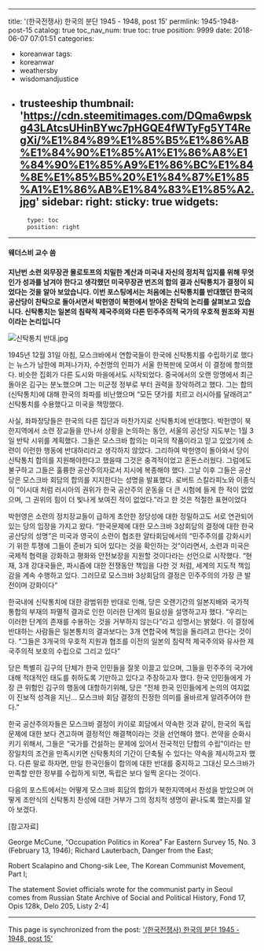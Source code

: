 
---
title: '(한국전쟁사) 한국의 분단 1945 - 1948, post 15'
permlink: 1945-1948-post-15
catalog: true
toc_nav_num: true
toc: true
position: 9999
date: 2018-06-07 07:01:51
categories:
- koreanwar
tags:
- koreanwar
- weathersby
- wisdomandjustice
- trusteeship
thumbnail: 'https://cdn.steemitimages.com/DQma6wpskg43LAtcsUHinBYwc7pHGQE4fWTyFg5YT4RegXi/%E1%84%89%E1%85%B5%E1%86%AB%E1%84%90%E1%85%A1%E1%86%A8%E1%84%90%E1%85%A9%E1%86%BC%E1%84%8E%E1%85%B5%20%E1%84%87%E1%85%A1%E1%86%AB%E1%84%83%E1%85%A2.jpg'
sidebar:
    right:
        sticky: true
widgets:
    -
        type: toc
        position: right
---


#### 웨더스비 교수 씀
####


**지난번 소련 외무장관 몰로토프의 치밀한 계산과 미국내 자신의 정치적 입지를 위해 무엇인가 성과를 남겨야 한다고 생각했던 미국무장관 번즈의 합의 결과 신탁통치가 결정이 되었다는 것을 알아 보았습니다. 이번 포스팅에서는 처음에는 신탁통치를 반대했던 한국의 공산당이 찬탁으로 돌아서면서 박헌영이 북한에서 받아온 찬탁의 논리를 살펴보고 있습니다.  신탁통치는 일본의 침략적 제국주의와 다른 민주주의적 국가의 우호적 원조와 지원이라는 논리입니다**

![신탁통치 반대.jpg](https://cdn.steemitimages.com/DQma6wpskg43LAtcsUHinBYwc7pHGQE4fWTyFg5YT4RegXi/%E1%84%89%E1%85%B5%E1%86%AB%E1%84%90%E1%85%A1%E1%86%A8%E1%84%90%E1%85%A9%E1%86%BC%E1%84%8E%E1%85%B5%20%E1%84%87%E1%85%A1%E1%86%AB%E1%84%83%E1%85%A2.jpg)

1945년 12월 31일 아침, 모스크바에서 연합국들이 한국에 신탁통치를 수립하기로 했다는 뉴스가 남한에 퍼져나가자, 수천명의 인파가 서울 한복판에 모여서 이 결정에 항의했다. 비슷한 집회가 다른 도시와  마을에서도 시작되었다. 중국에서의 오랜 망명에서 최근 돌아온 김구는 분노했으며 그는 미군정 정부로 부터 권력을 장악하려고 했다. 그는 합의(신탁통치)에 대해 한국의 좌파를 비난했으며 “모든 댓가를 치르고 러시아를 달래려고” 신탁통치를 수용했다고 미국을 책망했다.


사실, 좌파정당들은 한국의 다른 집단과 마찬가지로 신탁통치에 반대했다. 박헌영이 북한지역에서 소련 장교들을 만나서 상황을 논의하는 동안, 서울의 공산당 지도부는 1월 3일 반탁 시위를 계획했다. 그들은 모스크바 합의는 미국의 작품이라고 믿고 있었기에 소련이 이런한 행동에 반대하리라고 생각하지 않았다. 그리하여 박헌영이 돌아와서 당이 신탁통치 합의를 지원해야한다고 했을때 그것은 충격적이었고 혼돈스러웠다. 그럼에도 불구하고 그들은 훌륭한 공산주의자로서 지시에 복종해야 했다. 그날 이후 그들은 공산당은 모스크바 회담의 합의를 지지한다는 성명을 발표했다. 로버트 스칼라피노와 이종식이 “이시대 처럼 러시아의 권위가 한국 공산주의 운동을 더 큰 시험에 들게 한 적이 없었으며, 그 권위의 힘이 더 빛나게 보여진 적이 없었다.”라고 한 것은 적절한 표현이었다

박헌영은 소련의 정치장교들이 급하게 초안한 정당성에 대한 정밀하고도 서로 연관되어 있는 당의 입장을 가지고 왔다. “한국문제에 대한 모스크바 3상회담의 결정에 대한 한국 공산당의 성명”은 미국과 영국이 소련이 협조한 얄타회담에서의 “민주주의를 강화시키기 위한 투쟁에 그들이 준비가 되어 있다는 것을 확인하는 것”이라면서, 소련과 미국은 국제적 협력을 강화하고 평화와 안전보장을 지원할 것이다라는 선언으로 시작했다. “현재, 3개 강대국들은, 파시즘에 대한 전쟁동안 책임을 다한 것 처럼, 세계의 지도적 책임감을 계속 수행하고 있다. 그러므로 모스크바 3상회담의 결정은 민주주의의 가장 큰 발전이며 강화이다”

한국내에 신탁통치에 대한 광범위한 반대로 인해, 당은 오랜기간의 일본지배와 국가적 통합의 부재의 파멸적 결과로 인한 이러한 단계의 필요성을 설명하고자 했다. “우리는 이러한 단계의 존재를 수용하는 것을 거부하지 않는다”라고 성명서는 밝혔다. 이 결정에 반대하는 사람들은 일본통치의 결과보다는 3개 연합국에 책임을 돌리려고 한다는 것이다. “그들은 3개국의 우호적 지원과 협조를 이전의 일본의 침략적 제국주의와 유사한 제국주의적 보호의 수립으로 그리고 있다”


당은 특별히 김구의 단체가 한국 인민들을 잘못 이끌고 있으며, 그들을 민주주의 국가에 대해 적대적인 태도를 취하도록 기만하고 있다고 주장하고자 했다. 한국 인민들에게 가장 큰 위험인 김구의 행동에 대항하기위해, 당은 “전체 한국 인민들에게 논의의 여지없이 진보적 성격을 지닌... 모스크바 회담 결정의 진정한 의미를 올바르게 알려주어야 한다.”  

한국 공산주의자들은 모스크바 결정이 카이로 회담에서 약속한 것과 같이, 한국의 독립문제에 대한 보다 견고하며 결정적인 해결책이라는 것을 선언해야 했다. 쓴약을 순화시키기 위해서, 그들은 “국가를 건설하는 문제에 있어서 전국적인 단합의 수립”이라는 만장일치의 조건을 만족시키면 신탁통치의 기간이 단축될 수 있다는 약속을 제시하고자 했다. 다른 말로 하자면, 만일 한국인들이 합의에 대한 반대를 중지하고 그대신 모스크바가 만족할 만한 정부를 수립하게 되면, 독립은 보다 일찍 온다는 것이다.

다음의 포스트에서는 어떻게 모스크바 회담의 합의가 북한지역에서 찬성을 받았으며 어떻게 조만식의 신탁통치 찬성에 대한 거부가 그의 정치적 생명이 끝나도록 했는지를 알아 보겠다.

[참고자료]

George McCune, “Occupation Politics in Korea” Far Eastern Survey 15, No. 3 (February 13, 1946); Richard Lauterbach, Danger from the East; 

Robert Scalapino and Chong-sik Lee, The Korean Communist Movement, Part I; 

The statement Soviet officials wrote for the communist party in Seoul comes from Russian State Archive of Social and Political History, Fond 17, Opis 128k, Delo 205, Listy 2-4]

- - -

This page is synchronized from the post: ['(한국전쟁사) 한국의 분단 1945 - 1948, post 15'](https://steemit.com/@wisdomandjustice/1945-1948-post-15)
